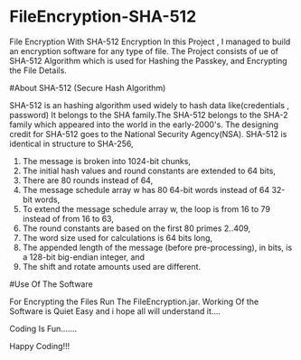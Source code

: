 # FileEncryption-SHA-512
File Encryption With SHA-512 Encryption
In this Project , I managed to build an encryption software for any type of file.
The Project consists of ue of SHA-512 Algorithm which is used for Hashing the Passkey,
and Encrypting the File Details.



#About SHA-512 (Secure Hash Algorithm)

SHA-512 is an hashing algorithm used widely to hash data like(credentials , password)
It belongs to the SHA family.The SHA-512 belongs to the SHA-2 family which appeared
into the world in the early-2000's. The designing credit for SHA-512 goes to the 
National Security Agency(NSA).
SHA-512 is identical in structure to SHA-256,

1. The message is broken into 1024-bit chunks,
2. The initial hash values and round constants are extended to 64 bits,
3. There are 80 rounds instead of 64,
4. The message schedule array w has 80 64-bit words instead of 64 32-bit words,
5. To extend the message schedule array w, the loop is from 16 to 79 instead of from 16 to 63,
6. The round constants are based on the first 80 primes 2..409,
7. The word size used for calculations is 64 bits long,
8. The appended length of the message (before pre-processing), in bits, is a 128-bit big-endian integer, and
9. The shift and rotate amounts used are different.


#Use Of The Software

For Encrypting the Files Run The FileEncryption.jar.
Working Of the Software is Quiet Easy and i hope all will understand it....



Coding Is Fun.......

Happy Coding!!!


